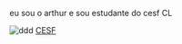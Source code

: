 eu sou o arthur e sou estudante do cesf CL

![ddd](https://media1.tenor.com/m/N1bwJbGUPNgAAAAC/thank-you-alice-in-wonderland.gif)
[CESF](https://cesfcl.com.br/)
